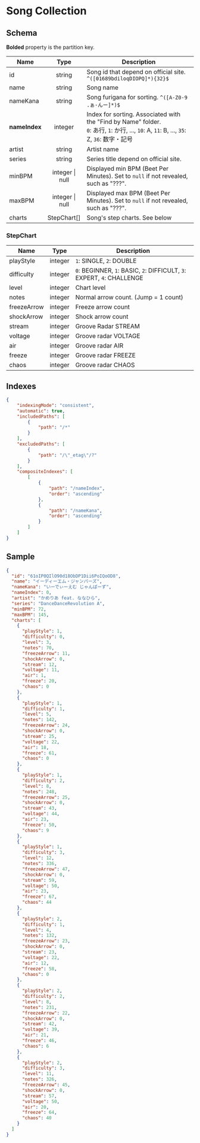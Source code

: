 # Song Collection

## Schema

**Bolded** property is the partition key. 

|Name|Type|Description|
|----|:--:|-----------|
|id|string|Song id that depend on official site. `^([01689bdiloqDIOPQ]*){32}$`|
|name|string|Song name|
|nameKana|string|Song furigana for sorting. `^([A-Z0-9 .ぁ-んー]*)$`|
|**nameIndex**|integer|Index for sorting. Associated with the "Find by Name" folder.<br> `0`: あ行, `1`: か行, ..., `10`: A, `11`: B, ..., `35`: Z, `36`: 数字・記号
|artist|string|Artist name|
|series|string|Series title depend on official site.|
|minBPM|integer \| null |Displayed min BPM (Beet Per Minutes). Set to `null` if not revealed, such as "???".|
|maxBPM|integer \| null |Displayed max BPM (Beet Per Minutes). Set to `null` if not revealed, such as "???".|
|charts|StepChart[]|Song's step charts. See below|

### StepChart

|Name|Type|Description|
|----|:--:|-----------|
|playStyle|integer|`1`: SINGLE, `2`: DOUBLE|
|difficulty|integer|`0`: BEGINNER, `1`: BASIC, `2`: DIFFICULT, `3`: EXPERT, `4`: CHALLENGE|
|level|integer|Chart level|
|notes|integer|Normal arrow count. (Jump = 1 count)|
|freezeArrow|integer|Freeze arrow count|
|shockArrow|integer|Shock arrow count|
|stream|integer|Groove Radar STREAM|
|voltage|integer|Groove radar VOLTAGE|
|air|integer|Groove radar AIR|
|freeze|integer|Groove radar FREEZE|
|chaos|integer|Groove radar CHAOS|

## Indexes

```json
{
    "indexingMode": "consistent",
    "automatic": true,
    "includedPaths": [
        {
            "path": "/*"
        }
    ],
    "excludedPaths": [
        {
            "path": "/\"_etag\"/?"
        }
    ],
    "compositeIndexes": [
        [
            {
                "path": "/nameIndex",
                "order": "ascending"
            },
            {
                "path": "/nameKana",
                "order": "ascending"
            }
        ]
    ]
}
```

## Sample

```json
{
  "id": "61oIP0QIlO90d18ObDP1Dii6PoIQoOD8",
  "name": "イーディーエム・ジャンパーズ",
  "nameKana": "いーでぃーえむ じゃんぱーず",
  "nameIndex": 0,
  "artist": "かめりあ feat. ななひら",
  "series": "DanceDanceRevolution A",
  "minBPM": 72,
  "maxBPM": 145,
  "charts": [
    {
      "playStyle": 1,
      "difficulty": 0,
      "level": 3,
      "notes": 70,
      "freezeArrow": 11,
      "shockArrow": 0,
      "stream": 12,
      "voltage": 11,
      "air": 1,
      "freeze": 20,
      "chaos": 0
    },
    {
      "playStyle": 1,
      "difficulty": 1,
      "level": 5,
      "notes": 142,
      "freezeArrow": 24,
      "shockArrow": 0,
      "stream": 25,
      "voltage": 22,
      "air": 18,
      "freeze": 61,
      "chaos": 0
    },
    {
      "playStyle": 1,
      "difficulty": 2,
      "level": 8,
      "notes": 248,
      "freezeArrow": 25,
      "shockArrow": 0,
      "stream": 43,
      "voltage": 44,
      "air": 23,
      "freeze": 50,
      "chaos": 9
    },
    {
      "playStyle": 1,
      "difficulty": 3,
      "level": 12,
      "notes": 336,
      "freezeArrow": 47,
      "shockArrow": 0,
      "stream": 59,
      "voltage": 50,
      "air": 23,
      "freeze": 67,
      "chaos": 44
    },
    {
      "playStyle": 2,
      "difficulty": 1,
      "level": 4,
      "notes": 132,
      "freezeArrow": 23,
      "shockArrow": 0,
      "stream": 23,
      "voltage": 22,
      "air": 12,
      "freeze": 58,
      "chaos": 0
    },
    {
      "playStyle": 2,
      "difficulty": 2,
      "level": 8,
      "notes": 231,
      "freezeArrow": 22,
      "shockArrow": 0,
      "stream": 42,
      "voltage": 39,
      "air": 21,
      "freeze": 46,
      "chaos": 6
    },
    {
      "playStyle": 2,
      "difficulty": 3,
      "level": 11,
      "notes": 326,
      "freezeArrow": 45,
      "shockArrow": 0,
      "stream": 57,
      "voltage": 50,
      "air": 20,
      "freeze": 64,
      "chaos": 40
    }
  ]
}
```
